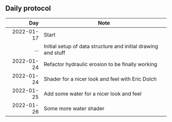 ## Daily protocol
| Day        | Note |
|-----------:|------|
| 2022-01-17 | Start |
| ...        | Initial setup of data structure and initial drawing and stuff
| 2022-01-24 | Refactor hydraulic erosion to be finally working
| 2022-01-24 | Shader for a nicer look and feel with Eric Dolch
| 2022-01-25 | Add some water for a nicer look and feel
| 2022-01-26 | Some more water shader
